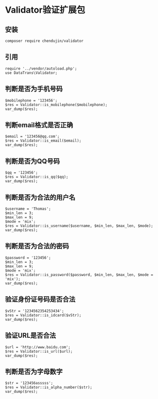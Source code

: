# Validator验证扩展包

## 安装

```composer require chendujin/validator ```

## 引用

```
require '../vendor/autoload.php';
use DataTrans\Validator;
```

## 判断是否为手机号码

```
$mobilephone = '123456';
$res = Validator::is_mobilephone($mobilephone);
var_dump($res);
```

## 判断email格式是否正确

```
$email = '123456@qq.com';
$res = Validator::is_email($email);
var_dump($res);
```

## 判断是否为QQ号码

```
$qq = '123456';
$res = Validator::is_qq($qq);
var_dump($res);
```

## 判断是否为合法的用户名

```
$username = 'Thomas';
$min_len = 3;
$max_len = 9;
$mode = 'mix';
$res = Validator::is_username($username, $min_len, $max_len, $mode);
var_dump($res);
```

## 判断是否为合法的密码

```
$password = '123456';
$min_len = 3;
$max_len = 9;
$mode = 'mix';
$res = Validator::is_password($password, $min_len, $max_len, $mode = 'mix');
var_dump($res);
```


## 验证身份证号码是否合法

```
$vStr = '1234562354253434';
$res = Validator::is_idcard($vStr);
var_dump($res);
```

## 验证URL是否合法

```
$url = 'http://www.baidu.com';
$res = Validator::is_url($url);
var_dump($res);
```

## 判断是否为字母数字

```
$str = '123456asssss';
$res = Validator::is_alpha_number($str);
var_dump($res);
```